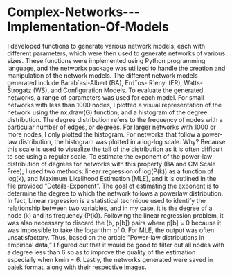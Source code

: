 # Complex-Networks---Implementation-Of-Models

I developed functions to generate various network models, each with different parameters, which were
then used to generate networks of various sizes. These functions were implemented using Python
programming language, and the networkx package was utilized to handle the creation and manipulation
of the network models. The different network models generated include Barab´asi-Albert (BA), Erd˝os-
R´enyi (ER), Watts-Strogatz (WS), and Configuration Models.
To evaluate the generated networks, a range of parameters was used for each model. For small networks
with less than 1000 nodes, I plotted a visual representation of the network using the nx.draw(G)
function, and a histogram of the degree distribution. The degree distribution refers to the frequency
of nodes with a particular number of edges, or degrees. For larger networks with 1000 or more nodes,
I only plotted the histogram. For networks that follow a power-law distribution, the histogram was
plotted in a log-log scale. Why? Because this scale is used to visualize the tail of the distribution as
it is often difficult to see using a regular scale.
To estimate the exponent of the power-law distribution of degrees for networks with this property
(BA and CM Scale Free), I used two methods: linear regression of log(P(k)) as a function of log(k), and
Maximum Likelihood Estimation (MLE), and it is outlined in the file provided ”Details-Exponent”.
The goal of estimating the exponent is to determine the degree to which the network follows a powerlaw
distribution. In fact, Linear regression is a statistical technique used to identify the relationship
between two variables, and in my case, it is the degree of a node (k) and its frequency (P(k)).
Following the linear regression problem, it was also necessary to discard the (b, p[b]) pairs where
p[b] = 0 because it was impossible to take the logarithm of 0. For MLE, the output was often
unsatisfactory. Thus, based on the article ”Power-law distributions in empirical data,” I figured out
that it would be good to filter out all nodes with a degree less than 6 so as to improve the quality of
the estimation especially when kmin = 6.
Lastly, the networks generated were saved in pajek format, along with their respective images.
